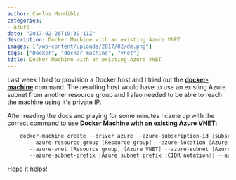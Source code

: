 ```yaml
---
author: Carlos Mendible
categories:
- azure
date: "2017-02-26T19:39:11Z"
description: Docker Machine with an existing Azure VNET
images: ["/wp-content/uploads/2017/02/dm.png"]
tags: ["Docker", "docker-machine", "vnet"]
title: Docker Machine with an existing Azure VNET
---
```

Last week I had to provision a Docker host and I tried out the **<a href="https://docs.docker.com/machine/" target="_blank">docker-machine</a>** command. The resulting host would have to use an existing Azure subnet from another resource group and I also needed to be able to reach the machine using it's private IP.

After reading the docs and playing for some minutes I came up with the correct command to use **Docker Machine with an existing Azure VNET**:

``` powershell
    docker-machine create --driver azure --azure-subscription-id [subscriptionid]  `
       --azure-resource-group [Resource group] --azure-location [Azure location]  `
       --azure-vnet [Resource group]:[Azure VNET] --azure-subnet [Azure Subnet Name]  `
       --azure-subnet-prefix [Azure subnet prefix (CIDR notation)] --azure-use-private-ip [machine name]
```

Hope it helps!